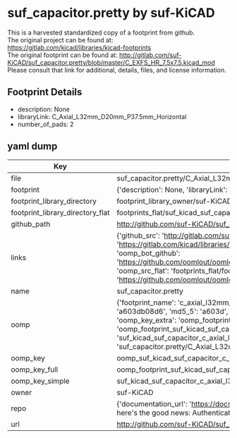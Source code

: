 # suf_capacitor.pretty by suf-KiCAD  
This is a harvested standardized copy of a footprint from github.  
The original project can be found at:  
https://gitlab.com/kicad/libraries/kicad-footprints  
The original footprint can be found at:
http://gitlab.com/suf-KiCAD/suf_capacitor.pretty/blob/master/C_EXFS_HR_7.5x7.5.kicad_mod
Please consult that link for additional, details, files, and license information.  
## Footprint Details
* description: None  
* libraryLink: C_Axial_L32mm_D20mm_P37.5mm_Horizontal  
* number_of_pads: 2  
## yaml dump  
| Key | Value |  
| --- | --- |  
| file | suf_capacitor.pretty/C_Axial_L32mm_D20mm_P37.5mm_Horizontal.kicad_mod |  
| footprint | {'description': None, 'libraryLink': 'C_Axial_L32mm_D20mm_P37.5mm_Horizontal', 'number_of_pads': 2} |  
| footprint_library_directory | footprint_library_owner/suf-KiCAD_suf_capacitor.pretty |  
| footprint_library_directory_flat | footprints_flat/suf_kicad_suf_capacitor_c_axial_l32mm_d20mm_p37_5mm_horizontal/working |  
| github_path | http://github.com/suf-KiCAD/suf_capacitor.pretty/blob/master/C_Axial_L32mm_D20mm_P37.5mm_Horizontal.kicad_mod |  
| links | {'github_src': 'http://gitlab.com/suf-KiCAD/suf_capacitor.pretty/blob/master/C_EXFS_HR_7.5x7.5.kicad_mod', 'github_src_repo': 'https://gitlab.com/kicad/libraries/kicad-footprints', 'oomp_bot': 'footprints/suf_kicad_suf_capacitor_c_axial_l32mm_d20mm_p37_5mm_horizontal/working', 'oomp_bot_github': 'https://github.com/oomlout/oomlout_oomp_footprint_bot/tree/main/footprints/suf_kicad_suf_capacitor_c_axial_l32mm_d20mm_p37_5mm_horizontal/working', 'oomp_src_flat': 'footprints_flat/footprints_flat/suf_kicad_suf_capacitor_c_axial_l32mm_d20mm_p37_5mm_horizontal/working', 'oomp_src_flat_github': 'https://github.com/oomlout/oomlout_oomp_footprint_src/tree/main/footprints_flat/suf_kicad_suf_capacitor_c_axial_l32mm_d20mm_p37_5mm_horizontal/working'} |  
| name | suf_capacitor.pretty |  
| oomp | {'footprint_name': 'c_axial_l32mm_d20mm_p37_5mm_horizontal', 'library_name': 'suf_capacitor', 'md5': 'a603db08d6037dbfdc1deddedbc350b6', 'md5_10': 'a603db08d6', 'md5_5': 'a603d', 'md5_6': 'a603db', 'oomp_key': 'oomp_suf_kicad_suf_capacitor_c_axial_l32mm_d20mm_p37_5mm_horizontal', 'oomp_key_extra': 'oomp_footprint_suf_kicad_suf_capacitor_c_axial_l32mm_d20mm_p37_5mm_horizontal', 'oomp_key_full': 'oomp_footprint_suf_kicad_suf_capacitor_c_axial_l32mm_d20mm_p37_5mm_horizontal_a603db', 'oomp_key_simple': 'suf_kicad_suf_capacitor_c_axial_l32mm_d20mm_p37_5mm_horizontal', 'original_filename': 'suf_capacitor.pretty/C_Axial_L32mm_D20mm_P37.5mm_Horizontal.kicad_mod', 'owner_name': 'suf_kicad'} |  
| oomp_key | oomp_suf_kicad_suf_capacitor_c_axial_l32mm_d20mm_p37_5mm_horizontal |  
| oomp_key_full | oomp_footprint_suf_kicad_suf_capacitor_c_axial_l32mm_d20mm_p37_5mm_horizontal |  
| oomp_key_simple | suf_kicad_suf_capacitor_c_axial_l32mm_d20mm_p37_5mm_horizontal |  
| owner | suf-KiCAD |  
| repo | {'documentation_url': 'https://docs.github.com/rest/overview/resources-in-the-rest-api#rate-limiting', 'message': "API rate limit exceeded for 84.66.173.59. (But here's the good news: Authenticated requests get a higher rate limit. Check out the documentation for more details.)"} |  
| url | http://github.com/suf-KiCAD/suf_capacitor.pretty |  

